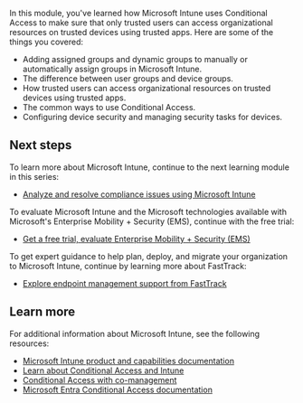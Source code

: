 In this module, you've learned how Microsoft Intune uses Conditional Access to make sure that only trusted users can access organizational resources on trusted devices using trusted apps. Here are some of the things you covered:

- Adding assigned groups and dynamic groups to manually or automatically assign groups in Microsoft Intune.
- The difference between user groups and device groups.
- How trusted users can access organizational resources on trusted devices using trusted apps.
- The common ways to use Conditional Access.
- Configuring device security and managing security tasks for devices.

## Next steps

To learn more about Microsoft Intune, continue to the next learning module in this series:
- [Analyze and resolve compliance issues using Microsoft Intune](/training/modules/compliance-endpoint-manager/)

To evaluate Microsoft Intune and the Microsoft technologies available with Microsoft's Enterprise Mobility + Security (EMS), continue with the free trial:
- [Get a free trial, evaluate Enterprise Mobility + Security (EMS)](https://www.microsoft.com/microsoft-365/enterprise-mobility-security/compare-plans-and-pricing)

To get expert guidance to help plan, deploy, and migrate your organization to Microsoft Intune, continue by learning more about FastTrack:
- [Explore endpoint management support from FastTrack](https://go.microsoft.com/fwlink/?linkid=2143850)

## Learn more

For additional information about Microsoft Intune, see the following resources:

- [Microsoft Intune product and capabilities documentation](/mem/?azure-portal=true)
- [Learn about Conditional Access and Intune](/mem/intune/protect/conditional-access)
- [Conditional Access with co-management](/mem/configmgr/comanage/quickstart-conditional-access)
- [Microsoft Entra Conditional Access documentation](/azure/active-directory/conditional-access/)
